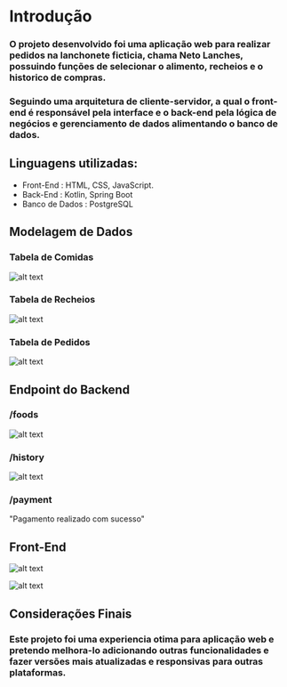 # Introdução

### O projeto desenvolvido foi uma aplicação web para realizar pedidos na lanchonete ficticia, chama Neto Lanches, possuindo funções de selecionar o alimento, recheios e o historico de compras.

### Seguindo uma arquitetura de cliente-servidor, a qual o front-end é responsável pela interface e o back-end pela lógica de negócios e gerenciamento de dados alimentando o banco de dados.

## Linguagens utilizadas:
* Front-End : HTML, CSS, JavaScript.
* Back-End : Kotlin, Spring Boot
* Banco de Dados : PostgreSQL

## Modelagem de Dados
### Tabela de Comidas
![alt text](image.png)

### Tabela de Recheios
![alt text](image-1.png)

### Tabela de Pedidos
![alt text](image-2.png)

## Endpoint do Backend

### /foods
![alt text](image-3.png)

### /history
![alt text](image-4.png)

### /payment
"Pagamento realizado com sucesso"

## Front-End
![alt text](image-5.png)

![alt text](image-6.png)

## Considerações Finais

### Este projeto foi uma experiencia otima para aplicação web e pretendo melhora-lo adicionando outras funcionalidades e fazer versões mais atualizadas e responsivas para outras plataformas.
